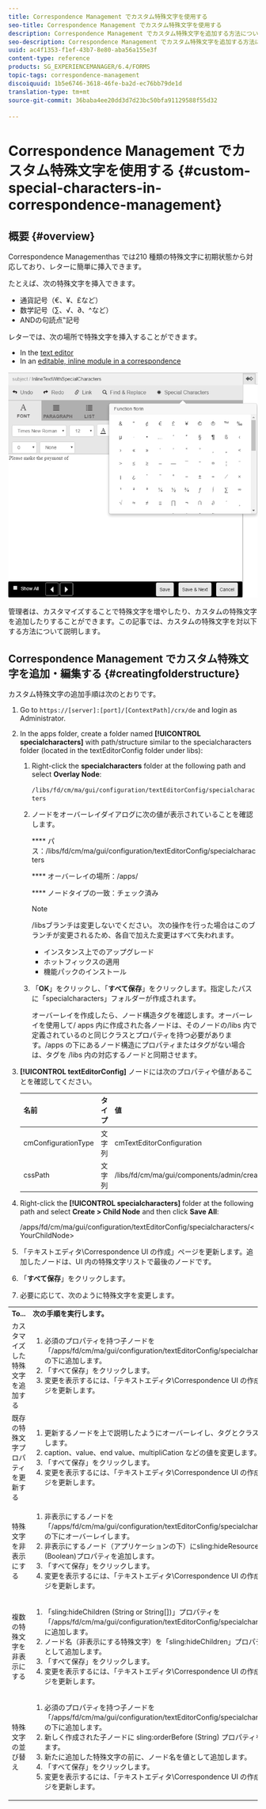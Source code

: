 ```yaml
---
title: Correspondence Management でカスタム特殊文字を使用する
seo-title: Correspondence Management でカスタム特殊文字を使用する
description: Correspondence Management でカスタム特殊文字を追加する方法について説明します。
seo-description: Correspondence Management でカスタム特殊文字を追加する方法について説明します。
uuid: ac4f1353-f1ef-43b7-8e80-aba56a155e3f
content-type: reference
products: SG_EXPERIENCEMANAGER/6.4/FORMS
topic-tags: correspondence-management
discoiquuid: 1b5e6746-3618-46fe-ba2d-ec76bb79de1d
translation-type: tm+mt
source-git-commit: 36baba4ee20dd3d7d23bc50bfa91129588f55d32

---
```



# Correspondence Management でカスタム特殊文字を使用する {#custom-special-characters-in-correspondence-management}

## 概要 {#overview}

Correspondence Managementhas では210 種類の特殊文字に初期状態から対応しており、レターに簡単に挿入できます。

たとえば、次の特殊文字を挿入できます。

* 通貨記号（€、¥、£など）
* 数学記号（∑、√、∂、^など）
* ANDの句読点‟記号

レターでは、次の場所で特殊文字を挿入することができます。

* In the [text editor](/help/forms/using/document-fragments.md#createtext)
* In an [editable, inline module in a correspondence](/help/forms/using/create-correspondence.md#managecontent)

![specialcharactersinlinemodule](assets/specialcharactersinlinemodule.png)

管理者は、カスタマイズすることで特殊文字を増やしたり、カスタムの特殊文字を追加したりすることができます。この記事では、カスタムの特殊文字を対以下する方法について説明します。

## Correspondence Management でカスタム特殊文字を追加・編集する {#creatingfolderstructure}

カスタム特殊文字の追加手順は次のとおりです。

1. Go to `https://[server]:[port]/[ContextPath]/crx/de` and login as Administrator.
1. In the apps folder, create a folder named **[!UICONTROL specialcharacters]** with path/structure similar to the specialcharacters folder (located in the textEditorConfig folder under libs):

   1. Right-click the **specialcharacters** folder at the following path and select **Overlay Node**:

      `/libs/fd/cm/ma/gui/configuration/textEditorConfig/specialcharacters`

   1. ノードをオーバーレイダイアログに次の値が表示されていることを確認します。

      **** パス：/libs/fd/cm/ma/gui/configuration/textEditorConfig/specialcharacters

      **** オーバーレイの場所：/apps/

      **** ノードタイプの一致：チェック済み

      >[!NOTE]
      >
      >/libsブランチは変更しないでください。 次の操作を行った場合はこのブランチが変更されるため、各自で加えた変更はすべて失われます。
      >
      >* インスタンス上でのアップグレード
      >* ホットフィックスの適用
      >* 機能パックのインストール


   1. 「**OK**」をクリックし、「**すべて保存**」をクリックします。指定したパスに「specialcharacters」フォルダーが作成されます。

      オーバーレイを作成したら、ノード構造タグを確認します。オーバーレイを使用して/ apps 内に作成された各ノードは、そのノードの/libs 内で定義されているのと同じクラスとプロパティを持つ必要があります。/apps の下にあるノード構造にプロパティまたはタグがない場合は、タグを /libs 内の対応するノードと同期させます。

1. **[!UICONTROL textEditorConfig]** ノードには次のプロパティや値があることを確認してください。

   | 名前 | タイプ | 値 |
   |---|---|---|
   | cmConfigurationType | 文字列 | cmTextEditorConfiguration |
   | cssPath | 文字列 | /libs/fd/cm/ma/gui/components/admin/createasset/textcontrol/clientlibs/textcontrol |

1. Right-click the **[!UICONTROL specialcharacters]** folder at the following path and select **Create > Child Node** and then click **Save All**:

   /apps/fd/cm/ma/gui/configuration/textEditorConfig/specialcharacters/&lt;YourChildNode>

1. 「テキストエディタ\Correspondence UI の作成」ページを更新します。追加したノードは、UI 内の特殊文字リストで最後のノードです。
1. 「**すべて保存**」をクリックします。
1. 必要に応じて、次のように特殊文字を変更します。

<table> 
 <tbody> 
  <tr> 
   <td><strong>To...</strong></td> 
   <td><strong>次の手順を実行します。</strong></td> 
  </tr> 
  <tr> 
   <td>カスタマイズした特殊文字を追加する</td> 
   <td> 
    <ol> 
     <li>必須のプロパティを持つ子ノードを「/apps/fd/cm/ma/gui/configuration/textEditorConfig/specialcharacters」の下に追加します。</li> 
     <li>「すべて保存」をクリックします。</li> 
     <li>変更を表示するには、「テキストエディタ\Correspondence UI の作成」ページを更新します。</li> 
    </ol> </td> 
  </tr> 
  <tr> 
   <td>既存の特殊文字プロパティを更新する</td> 
   <td> 
    <ol> 
     <li>更新するノードを上で説明したようにオーバーレイし、タグとクラスを検証します。</li> 
     <li>caption、value、end value、multipliCation などの値を変更します。 </li> 
     <li>「すべて保存」をクリックします。 </li> 
     <li>変更を表示するには、「テキストエディタ\Correspondence UI の作成」ページを更新します。</li> 
    </ol> </td> 
  </tr> 
  <tr> 
   <td>特殊文字を非表示にする</td> 
   <td> 
    <ol> 
     <li>非表示にするノードを「/apps/fd/cm/ma/gui/configuration/textEditorConfig/specialcharacters」の下にオーバーレイします。</li> 
     <li>非表示にするノード（アプリケーションの下）にsling:hideResource (Boolean)プロパティを追加します。 </li> 
     <li>「すべて保存」をクリックします。 </li> 
     <li>変更を表示するには、「テキストエディタ\Correspondence UI の作成」ページを更新します。<br /> </li> 
    </ol> </td> 
  </tr> 
  <tr> 
   <td>複数の特殊文字を非表示にする</td> 
   <td> 
    <ol> 
     <li>「sling:hideChildren (String or String[])」プロパティを「/apps/fd/cm/ma/gui/configuration/textEditorConfig/specialcharacters」に追加します。 </li> 
     <li>ノード名（非表示にする特殊文字）を「sling:hideChildren」プロパティの値として追加します。 </li> 
     <li>「すべて保存」をクリックします。 </li> 
     <li>変更を表示するには、「テキストエディタ\Correspondence UI の作成」ページを更新します。<br /> </li> 
    </ol> </td> 
  </tr> 
  <tr> 
   <td>特殊文字の並び替え</td> 
   <td> 
    <ol> 
     <li>必須のプロパティを持つ子ノードを「/apps/fd/cm/ma/gui/configuration/textEditorConfig/specialcharacters」の下に追加します。 </li> 
     <li>新しく作成された子ノードに sling:orderBefore (String) プロパティを追加します。 </li> 
     <li>新たに追加した特殊文字の前に、ノード名を値として追加します。 </li> 
     <li>「すべて保存」をクリックします。 </li> 
     <li>変更を表示するには、「テキストエディタ\Correspondence UI の作成」ページを更新します。<br /> </li> 
    </ol> </td> 
  </tr> 
 </tbody> 
</table>


